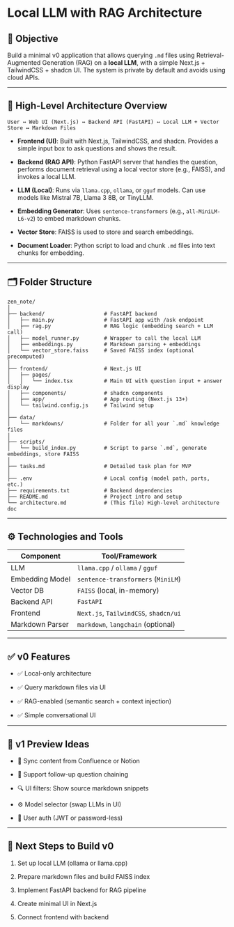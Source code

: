 # Local LLM with RAG Architecture

## 🌟 Objective

Build a minimal v0 application that allows querying `.md` files using Retrieval-Augmented Generation (RAG) on a **local LLM**, with a simple Next.js + TailwindCSS + shadcn UI. The system is private by default and avoids using cloud APIs.

---

## 🧱 High-Level Architecture Overview

```
User ↔️ Web UI (Next.js) ↔️ Backend API (FastAPI) ↔️ Local LLM + Vector Store ↔️ Markdown Files
```

- **Frontend (UI)**: Built with Next.js, TailwindCSS, and shadcn. Provides a simple input box to ask questions and shows the result.
    
- **Backend (RAG API)**: Python FastAPI server that handles the question, performs document retrieval using a local vector store (e.g., FAISS), and invokes a local LLM.
    
- **LLM (Local)**: Runs via `llama.cpp`, `ollama`, or `gguf` models. Can use models like Mistral 7B, Llama 3 8B, or TinyLLM.
    
- **Embedding Generator**: Uses `sentence-transformers` (e.g., `all-MiniLM-L6-v2`) to embed markdown chunks.
    
- **Vector Store**: FAISS is used to store and search embeddings.
    
- **Document Loader**: Python script to load and chunk `.md` files into text chunks for embedding.
    

---

## 🗂 Folder Structure

```
zen_note/
│
├── backend/                   # FastAPI backend
│   ├── main.py                # FastAPI app with /ask endpoint
│   ├── rag.py                 # RAG logic (embedding search + LLM call)
│   ├── model_runner.py        # Wrapper to call the local LLM
│   ├── embeddings.py          # Markdown parsing + embeddings
│   └── vector_store.faiss     # Saved FAISS index (optional precomputed)
│
├── frontend/                  # Next.js UI
│   ├── pages/
│   │   └── index.tsx          # Main UI with question input + answer display
│   ├── components/            # shadcn components
│   ├── app/                   # App routing (Next.js 13+)
│   └── tailwind.config.js     # Tailwind setup
│
├── data/
│   └── markdowns/             # Folder for all your `.md` knowledge files
│
├── scripts/
│   └── build_index.py         # Script to parse `.md`, generate embeddings, store FAISS
│
├── tasks.md                   # Detailed task plan for MVP
│
├── .env                       # Local config (model path, ports, etc.)
├── requirements.txt           # Backend dependencies
├── README.md                  # Project intro and setup
└── architecture.md            # (This file) High-level architecture doc
```

---

## ⚙️ Technologies and Tools

|Component|Tool/Framework|
|---|---|
|LLM|`llama.cpp` / `ollama` / `gguf`|
|Embedding Model|`sentence-transformers` (`MiniLM`)|
|Vector DB|`FAISS` (local, in-memory)|
|Backend API|`FastAPI`|
|Frontend|`Next.js`, `TailwindCSS`, `shadcn/ui`|
|Markdown Parser|`markdown`, `langchain` (optional)|

---

## ✅ v0 Features

- ✅ Local-only architecture
    
- ✅ Query markdown files via UI
    
- ✅ RAG-enabled (semantic search + context injection)
    
- ✅ Simple conversational UI
    

---

## 📌 v1 Preview Ideas

- 🔄 Sync content from Confluence or Notion
    
- 🧠 Support follow-up question chaining
    
- 🔍 UI filters: Show source markdown snippets
    
- ⚙️ Model selector (swap LLMs in UI)
    
- 🔐 User auth (JWT or password-less)
    

---

## 🏁 Next Steps to Build v0

1. Set up local LLM (ollama or llama.cpp)
    
2. Prepare markdown files and build FAISS index
    
3. Implement FastAPI backend for RAG pipeline
    
4. Create minimal UI in Next.js
    
5. Connect frontend with backend